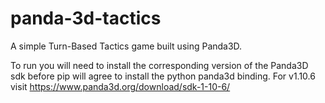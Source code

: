 # panda-3d-tactics

A simple Turn-Based Tactics game built using Panda3D. 

To run you will need to install the corresponding version of the Panda3D sdk 
before pip will agree to install the python panda3d binding. For v1.10.6 visit
https://www.panda3d.org/download/sdk-1-10-6/
